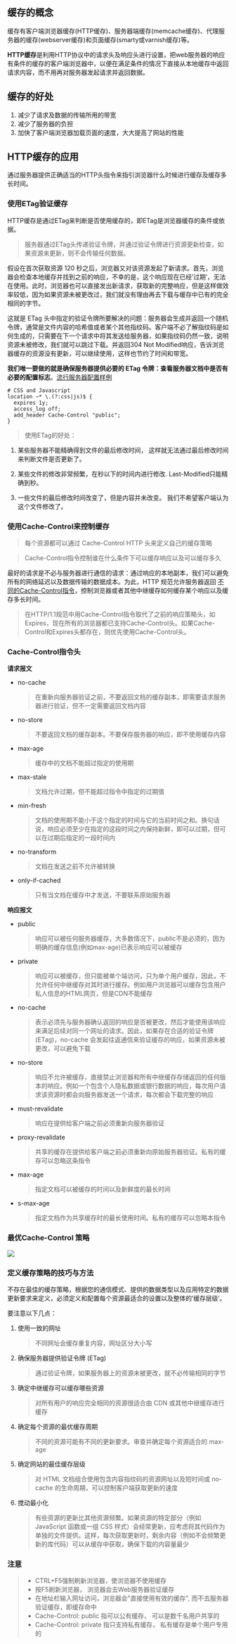 ## 缓存的概念

缓存有客户端浏览器缓存(HTTP缓存)、服务器端缓存(memcache缓存)、代理服务器的缓存(webserver缓存)和页面缓存(smarty或varnish缓存)等。

**HTTP缓存**是利用HTTP协议中的请求头及响应头进行设置，把web服务器的响应有条件的缓存的客户端浏览器中，以便在满足条件的情况下直接从本地缓存中返回请求内容，而不用再对服务器发起请求并返回数据。

## 缓存的好处

1. 减少了请求及数据的传输所用的带宽
2. 减少了服务器的负担
3. 加快了客户端浏览器加载页面的速度，大大提高了网站的性能

## HTTP缓存的应用

通过服务器提供正确适当的HTTP头指令来指引浏览器什么时候进行缓存及缓存多长时间。

### 使用ETag验证缓存

HTTP缓存是通过ETag来判断是否使用缓存的，即ETag是浏览器缓存的条件或依据。

> 服务器通过ETag头传递验证令牌，并通过验证令牌进行资源更新检查，如果资源未更新，则不会传输任何数据。

假设在首次获取资源 120 秒之后，浏览器又对该资源发起了新请求。首先，浏览器会检查本地缓存并找到之前的响应，不幸的是，这个响应现在已经’过期’，无法在使用。此时，浏览器也可以直接发出新请求，获取新的完整响应，但是这样做效率较低，因为如果资源未被更改过，我们就没有理由再去下载与缓存中已有的完全相同的字节。

这就是 ETag 头中指定的验证令牌所要解决的问题：服务器会生成并返回一个随机令牌，通常是文件内容的哈希值或者某个其他指纹码。客户端不必了解指纹码是如何生成的，只需要在下一个请求中将其发送给服务器，如果指纹码仍然一致，说明资源未被修改，我们就可以跳过下载。并返回304 Not Modified响应，告诉浏览器缓存的资源没有更新，可以继续使用，这样也节约了时间和带宽。

**我们唯一要做的就是确保服务器提供必要的 ETag 令牌：查看服务器文档中是否有必要的配置标志**。[流行服务器配置样例](https://github.com/h5bp/server-configs)

```nginx
# CSS and Javascript
location ~* \.(?:css|js)$ {
  expires 1y;
  access_log off;
  add_header Cache-Control "public";
}
```

> 使用ETag的好处：
 
1. 某些服务器不能精确得到文件的最后修改时间， 这样就无法通过最后修改时间来判断文件是否更新了。

2. 某些文件的修改非常频繁，在秒以下的时间内进行修改. Last-Modified只能精确到秒。

3. 一些文件的最后修改时间改变了，但是内容并未改变。 我们不希望客户端认为这个文件修改了。

### 使用Cache-Control来控制缓存

> 每个资源都可以通过 Cache-Control HTTP 头来定义自己的缓存策略

> Cache-Control指令控制谁在什么条件下可以缓存响应以及可以缓存多久

最好的请求是不必与服务器进行通信的请求：通过响应的本地副本，我们可以避免所有的网络延迟以及数据传输的数据成本。为此，HTTP 规范允许服务器返回 [不同的Cache-Control指令](http://www.w3.org/Protocols/rfc2616/rfc2616-sec14.html#sec14.9)，控制浏览器或者其他中继缓存如何缓存某个响应以及缓存多长时间。

> 在HTTP/1.1规范中用Cache-Control指令取代了之前的响应策略头，如Expires，现在所有的浏览器都已支持Cache-Control头。如果Cache-Control和Expires头都存在，则优先使用Cache-Control头。


### Cache-Control指令头

**请求报文**

* no-cache
    
    > 在重新向服务器验证之前，不要返回文档的缓存副本，即需要请求服务器进行验证，但不一定需要返回文档内容

* no-store

    > 不要返回文档的缓存副本。不要保存服务器的响应，即不使用缓存内容

* max-age

    > 缓存中的文档不能超过指定的使用期

* max-stale

    > 文档允许过期，但不能超过指令中指定的过期值

* min-fresh

    > 文档的使用期不能小于这个指定的时间与它的当前时间之和。换句话说，响应必须至少在指定的这段时间之内保持新鲜，即可以过期，但可以在过期后指定的一段时间内

* no-transform

    > 文档在发送之前不允许被转换

* only-if-cached

    > 只有当文档在缓存中才发送，不要联系原始服务器

**响应报文**

* public

    > 响应可以被任何服务器缓存，大多数情况下，public不是必须的，因为明确的缓存信息(例如max-age)已表示响应可以被缓存

* private

    > 响应可以被缓存，但只能被单个端访问，只为单个用户缓存，因此，不允许任何中继缓存对其时进行缓存。例如用户浏览器可以缓存包含用户私人信息的HTML网页，但是CDN不能缓存

* no-cache

    > 表示必须先与服务器确认返回的响应是否被更改，然后才能使用该响应来满足后续对同一个网址的请求。因此，如果存在合适的验证令牌 (ETag)，no-cache 会发起往返通信来验证缓存的响应，如果资源未被更改，可以避免下载

* no-store

    > 响应不允许被缓存，直接禁止浏览器和所有中继缓存存储返回的任何版本的响应。例如一个包含个人隐私数据或银行数据的响应，每次用户请求该资源时都会向服务器发送一个请求，每次都会下载完整的响应

* must-revalidate

    > 响应在提供给客户端之前必须重新向服务器验证

* proxy-revalidate

    > 共享的缓存在提供给客户端之前必须重新向原始服务器验证。私有的缓存可以忽略这条指令

* max-age

    > 指定文档可以被缓存的时间以及新鲜度的最长时间

* s-max-age

    > 指定文档作为共享缓存时的最长使用时间。私有的缓存可以忽略本指令


### 最优Cache-Control 策略

![](https://github.com/bingbo/blog/blob/master/images/%E6%9C%80%E5%A5%BD%E7%BC%93%E5%AD%98%E7%AD%96%E7%95%A5.jpg)

### 定义缓存策略的技巧与方法

不存在最佳的缓存策略，根据您的通信模式、提供的数据类型以及应用特定的数据更新要求来定义，必须定义和配置每个资源最适合的设置以及整体的’缓存层级’。

要注意以下几点：

1. 使用一致的网址

   > 不同网址会缓存重复内容，网址区分大小写

2. 确保服务器提供验证令牌 (ETag)

   > 通过验证令牌，如果服务器上的资源未被更改，就不必传输相同的字节

3. 确定中继缓存可以缓存哪些资源

   > 对所有用户的响应完全相同的资源很适合由 CDN 或其他中继缓存进行缓存

4. 确定每个资源的最优缓存周期

   > 不同的资源可能有不同的更新要求。审查并确定每个资源适合的 max-age

5. 确定网站的最佳缓存层级

   > 对 HTML 文档组合使用包含内容指纹码的资源网址以及短时间或 no-cache 的生命周期，可以控制客户端获取更新的速度

6. 搅动最小化

   > 有些资源的更新比其他资源频繁。如果资源的特定部分（例如 JavaScript 函数或一组 CSS 样式）会经常更新，应考虑将其代码作为单独的文件提供。这样，每次获取更新时，剩余内容（例如不会频繁更新的库代码）可以从缓存中获取，确保下载的内容量最少

### 注意

> * CTRL+F5强制刷新浏览器，使浏览器不使用缓存
> * 按F5刷新浏览器， 浏览器会去Web服务器验证缓存
> * 在地址栏输入网址访问，浏览器会"直接使用有效的缓存", 而不去服务器验证缓存，即缓存命中
> * Cache-Control: public 指可以公有缓存， 可以是数千名用户共享的
> * Cache-Control: private 指只支持私有缓存， 私有缓存是单个用户专用的
